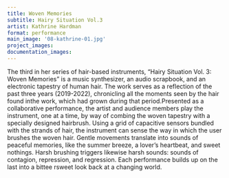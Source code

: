 ```yaml
---
title: Woven Memories
subtitle: Hairy Situation Vol.3
artist: Kathrine Hardman
format: performance
main_image: '08-kathrine-01.jpg'
project_images:
documentation_images:
---
```


The third in her series of hair-based instruments, “Hairy Situation Vol. 3: Woven Memories” is a music synthesizer, an audio scrapbook, and an electronic tapestry of human hair. The work serves as a reflection of the past three years (2019-2022), chronicling all the moments seen by the hair found inthe work, which had grown during that period.Presented as a collaborative performance, the artist and audience members play the instrument, one at a time, by way of combing the woven tapestry with a specially designed hairbrush.  Using a grid of capacitive sensors bundled with the strands of hair, the instrument can sense the way in which the user brushes the woven hair. Gentle movements translate into sounds of peaceful memories, like the summer breeze, a lover’s heartbeat, and sweet nothings. Harsh brushing triggers likewise harsh sounds: sounds of contagion, repression, and regression. Each performance builds up on the last into a bittee  rsweet look back at a changing world.